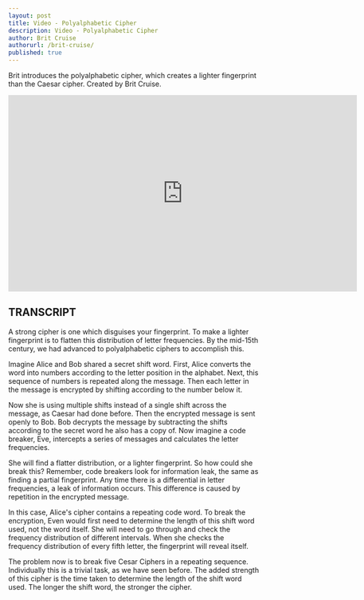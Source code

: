 ```yaml
---
layout: post
title: Video - Polyalphabetic Cipher
description: Video - Polyalphabetic Cipher
author: Brit Cruise
authorurl: /brit-cruise/
published: true
---
```


<p>Brit introduces the polyalphabetic cipher, which creates a lighter fingerprint than the Caesar cipher. Created by Brit Cruise.</p>

<center><iframe width="700" height="394" src="https://www.youtube.com/embed/BgFJD7oCmDE" frameborder="0" allowfullscreen></iframe></center>

<h2>TRANSCRIPT</h2>

A strong cipher is one which disguises your fingerprint. To make a lighter fingerprint is to flatten this distribution of letter frequencies. By the mid-15th century, we had advanced to polyalphabetic ciphers to accomplish this. 

Imagine Alice and Bob shared a secret shift word. First, Alice converts the word into numbers according to the letter position in the alphabet. Next, this sequence of numbers is repeated along the message. Then each letter in the message is encrypted by shifting according to the number below it. 

Now she is using multiple shifts instead of a single shift across the message, as Caesar had done before. Then the encrypted message is sent openly to Bob. Bob decrypts the message by subtracting the shifts according to the secret word he also has a copy of. Now imagine a code breaker, Eve, intercepts a series of messages and calculates the letter frequencies. 

She will find a flatter distribution, or a lighter fingerprint. So how could she break this? Remember, code breakers look for information leak, the same as finding a partial fingerprint. Any time there is a differential in letter frequencies, a leak of information occurs. This difference is caused by repetition in the encrypted message. 

In this case, Alice's cipher contains a repeating code word. To break the encryption, Even would first need to determine the length of this shift word used, not the word itself. She will need to go through and check the frequency distribution of different intervals. When she checks the frequency distribution of every fifth letter, the fingerprint will reveal itself. 

The problem now is to break five Cesar Ciphers in a repeating sequence. Individually this is a trivial task, as we have seen before. The added strength of this cipher is the time taken to determine the length of the shift word used. The longer the shift word, the stronger the cipher.
